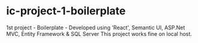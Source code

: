 # ic-project-1-boilerplate
1st project - Boilerplate - Developed using 'React', Semantic UI, ASP.Net MVC, Entity Framework &amp; SQL Server
This project works fine on local host.
